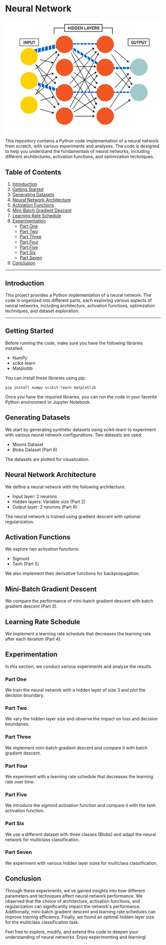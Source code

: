 # Neural Network 
![NN gif](NN.gif)


This repository contains a Python code implementation of a neural network from scratch, with various experiments and analyses. The code is designed to help you understand the fundamentals of neural networks, including different architectures, activation functions, and optimization techniques.

## Table of Contents
1. [Introduction](#introduction)
2. [Getting Started](#getting-started)
3. [Generating Datasets](#generating-datasets)
4. [Neural Network Architecture](#neural-network-architecture)
5. [Activation Functions](#activation-functions)
6. [Mini-Batch Gradient Descent](#mini-batch-gradient-descent)
7. [Learning Rate Schedule](#learning-rate-schedule)
8. [Experimentation](#experimentation)
   - [Part One](#part-one)
   - [Part Two](#part-two)
   - [Part Three](#part-three)
   - [Part Four](#part-four)
   - [Part Five](#part-five)
   - [Part Six](#part-six)
   - [Part Seven](#part-seven)
9. [Conclusion](#conclusion)

---

## Introduction<a name="introduction"></a>

This project provides a Python implementation of a neural network. The code is organized into different parts, each exploring various aspects of neural networks, including architecture, activation functions, optimization techniques, and dataset exploration.

---

## Getting Started<a name="getting-started"></a>

Before running the code, make sure you have the following libraries installed:
- NumPy
- scikit-learn
- Matplotlib

You can install these libraries using pip:

```
pip install numpy scikit-learn matplotlib
```
Once you have the required libraries, you can run the code in your favorite Python environment or Jupyter Notebook.

## Generating Datasets<a name="generating-datasets"></a>

We start by generating synthetic datasets using scikit-learn to experiment with various neural network configurations. Two datasets are used:

- Moons Dataset
- Blobs Dataset (Part 6)

The datasets are plotted for visualization.

## Neural Network Architecture<a name="neural-network-architecture"></a>

We define a neural network with the following architecture:

- Input layer: 2 neurons
- Hidden layers: Variable size (Part 2)
- Output layer: 2 neurons (Part 6)

The neural network is trained using gradient descent with optional regularization.

## Activation Functions<a name="activation-functions"></a>

We explore two activation functions:

- Sigmoid
- Tanh (Part 5)

We also implement their derivative functions for backpropagation.

## Mini-Batch Gradient Descent<a name="mini-batch-gradient-descent"></a>

We compare the performance of mini-batch gradient descent with batch gradient descent (Part 3).

## Learning Rate Schedule<a name="learning-rate-schedule"></a>

We implement a learning rate schedule that decreases the learning rate after each iteration (Part 4).

## Experimentation<a name="experimentation"></a>

In this section, we conduct various experiments and analyze the results.

### Part One<a name="part-one"></a>
We train the neural network with a hidden layer of size 3 and plot the decision boundary.

### Part Two<a name="part-two"></a>
We vary the hidden layer size and observe the impact on loss and decision boundaries.

### Part Three<a name="part-three"></a>
We implement mini-batch gradient descent and compare it with batch gradient descent.

### Part Four<a name="part-four"></a>
We experiment with a learning rate schedule that decreases the learning rate over time.

### Part Five<a name="part-five"></a>
We introduce the sigmoid activation function and compare it with the tanh activation function.

### Part Six<a name="part-six"></a>
We use a different dataset with three classes (Blobs) and adapt the neural network for multiclass classification.

### Part Seven<a name="part-seven"></a>
We experiment with various hidden layer sizes for multiclass classification.

## Conclusion<a name="conclusion"></a>

Through these experiments, we've gained insights into how different parameters and techniques affect neural network performance. We observed that the choice of architecture, activation functions, and regularization can significantly impact the network's performance. Additionally, mini-batch gradient descent and learning rate schedules can improve training efficiency. Finally, we found an optimal hidden layer size for the multiclass classification task.

Feel free to explore, modify, and extend this code to deepen your understanding of neural networks. Enjoy experimenting and learning!

